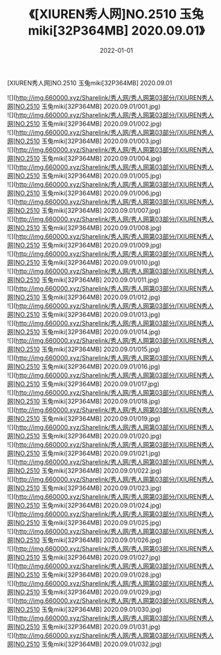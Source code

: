 ﻿---
layout: post
title:  《[XIUREN秀人网]NO.2510 玉兔miki[32P364MB] 2020.09.01》
date:   2022-01-01
img: http://img.660000.xyz/Sharelink/秀人网/秀人网第03部分/[XIUREN秀人网]NO.2510 玉兔miki[32P364MB] 2020.09.01/000.jpg
categories: [美女, 清纯, 唯美]
---

[XIUREN秀人网]NO.2510 玉兔miki[32P364MB] 2020.09.01

 ![](http://img.660000.xyz/Sharelink/秀人网/秀人网第03部分/[XIUREN秀人网]NO.2510 玉兔miki[32P364MB] 2020.09.01/001.jpg) <br>![](http://img.660000.xyz/Sharelink/秀人网/秀人网第03部分/[XIUREN秀人网]NO.2510 玉兔miki[32P364MB] 2020.09.01/002.jpg) <br>![](http://img.660000.xyz/Sharelink/秀人网/秀人网第03部分/[XIUREN秀人网]NO.2510 玉兔miki[32P364MB] 2020.09.01/003.jpg) <br>![](http://img.660000.xyz/Sharelink/秀人网/秀人网第03部分/[XIUREN秀人网]NO.2510 玉兔miki[32P364MB] 2020.09.01/004.jpg) <br>![](http://img.660000.xyz/Sharelink/秀人网/秀人网第03部分/[XIUREN秀人网]NO.2510 玉兔miki[32P364MB] 2020.09.01/005.jpg) <br>![](http://img.660000.xyz/Sharelink/秀人网/秀人网第03部分/[XIUREN秀人网]NO.2510 玉兔miki[32P364MB] 2020.09.01/006.jpg) <br>![](http://img.660000.xyz/Sharelink/秀人网/秀人网第03部分/[XIUREN秀人网]NO.2510 玉兔miki[32P364MB] 2020.09.01/007.jpg) <br>![](http://img.660000.xyz/Sharelink/秀人网/秀人网第03部分/[XIUREN秀人网]NO.2510 玉兔miki[32P364MB] 2020.09.01/008.jpg) <br>![](http://img.660000.xyz/Sharelink/秀人网/秀人网第03部分/[XIUREN秀人网]NO.2510 玉兔miki[32P364MB] 2020.09.01/009.jpg) <br>![](http://img.660000.xyz/Sharelink/秀人网/秀人网第03部分/[XIUREN秀人网]NO.2510 玉兔miki[32P364MB] 2020.09.01/010.jpg) <br>![](http://img.660000.xyz/Sharelink/秀人网/秀人网第03部分/[XIUREN秀人网]NO.2510 玉兔miki[32P364MB] 2020.09.01/011.jpg) <br>![](http://img.660000.xyz/Sharelink/秀人网/秀人网第03部分/[XIUREN秀人网]NO.2510 玉兔miki[32P364MB] 2020.09.01/012.jpg) <br>![](http://img.660000.xyz/Sharelink/秀人网/秀人网第03部分/[XIUREN秀人网]NO.2510 玉兔miki[32P364MB] 2020.09.01/013.jpg) <br>![](http://img.660000.xyz/Sharelink/秀人网/秀人网第03部分/[XIUREN秀人网]NO.2510 玉兔miki[32P364MB] 2020.09.01/014.jpg) <br>![](http://img.660000.xyz/Sharelink/秀人网/秀人网第03部分/[XIUREN秀人网]NO.2510 玉兔miki[32P364MB] 2020.09.01/015.jpg) <br>![](http://img.660000.xyz/Sharelink/秀人网/秀人网第03部分/[XIUREN秀人网]NO.2510 玉兔miki[32P364MB] 2020.09.01/016.jpg) <br>![](http://img.660000.xyz/Sharelink/秀人网/秀人网第03部分/[XIUREN秀人网]NO.2510 玉兔miki[32P364MB] 2020.09.01/017.jpg) <br>![](http://img.660000.xyz/Sharelink/秀人网/秀人网第03部分/[XIUREN秀人网]NO.2510 玉兔miki[32P364MB] 2020.09.01/018.jpg) <br>![](http://img.660000.xyz/Sharelink/秀人网/秀人网第03部分/[XIUREN秀人网]NO.2510 玉兔miki[32P364MB] 2020.09.01/019.jpg) <br>![](http://img.660000.xyz/Sharelink/秀人网/秀人网第03部分/[XIUREN秀人网]NO.2510 玉兔miki[32P364MB] 2020.09.01/020.jpg) <br>![](http://img.660000.xyz/Sharelink/秀人网/秀人网第03部分/[XIUREN秀人网]NO.2510 玉兔miki[32P364MB] 2020.09.01/021.jpg) <br>![](http://img.660000.xyz/Sharelink/秀人网/秀人网第03部分/[XIUREN秀人网]NO.2510 玉兔miki[32P364MB] 2020.09.01/022.jpg) <br>![](http://img.660000.xyz/Sharelink/秀人网/秀人网第03部分/[XIUREN秀人网]NO.2510 玉兔miki[32P364MB] 2020.09.01/023.jpg) <br>![](http://img.660000.xyz/Sharelink/秀人网/秀人网第03部分/[XIUREN秀人网]NO.2510 玉兔miki[32P364MB] 2020.09.01/024.jpg) <br>![](http://img.660000.xyz/Sharelink/秀人网/秀人网第03部分/[XIUREN秀人网]NO.2510 玉兔miki[32P364MB] 2020.09.01/025.jpg) <br>![](http://img.660000.xyz/Sharelink/秀人网/秀人网第03部分/[XIUREN秀人网]NO.2510 玉兔miki[32P364MB] 2020.09.01/026.jpg) <br>![](http://img.660000.xyz/Sharelink/秀人网/秀人网第03部分/[XIUREN秀人网]NO.2510 玉兔miki[32P364MB] 2020.09.01/027.jpg) <br>![](http://img.660000.xyz/Sharelink/秀人网/秀人网第03部分/[XIUREN秀人网]NO.2510 玉兔miki[32P364MB] 2020.09.01/028.jpg) <br>![](http://img.660000.xyz/Sharelink/秀人网/秀人网第03部分/[XIUREN秀人网]NO.2510 玉兔miki[32P364MB] 2020.09.01/029.jpg) <br>![](http://img.660000.xyz/Sharelink/秀人网/秀人网第03部分/[XIUREN秀人网]NO.2510 玉兔miki[32P364MB] 2020.09.01/030.jpg) <br>![](http://img.660000.xyz/Sharelink/秀人网/秀人网第03部分/[XIUREN秀人网]NO.2510 玉兔miki[32P364MB] 2020.09.01/031.jpg) <br>![](http://img.660000.xyz/Sharelink/秀人网/秀人网第03部分/[XIUREN秀人网]NO.2510 玉兔miki[32P364MB] 2020.09.01/032.jpg) <br>